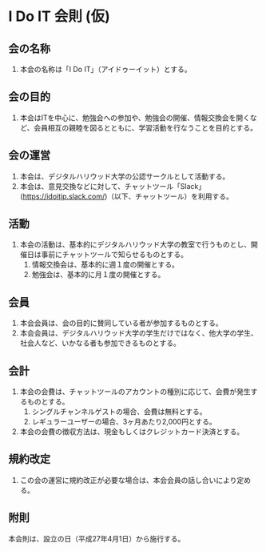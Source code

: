 # I Do IT 会則 (仮)

## 会の名称
1. 本会の名称は「I Do IT」（アイドゥーイット）とする。

## 会の目的
1. 本会はITを中心に、勉強会への参加や、勉強会の開催、情報交換会を開くなど、会員相互の親睦を図るとともに、学習活動を行なうことを目的とする。

## 会の運営
1. 本会は、デジタルハリウッド大学の公認サークルとして活動する。
2. 本会は、意見交換などに対して、チャットツール「Slack」(https://idoitjp.slack.com/)（以下、チャットツール）を利用する。

## 活動
1. 本会の活動は、基本的にデジタルハリウッド大学の教室で行うものとし、開催日は事前にチャットツールで知らせるものとする。
    1. 情報交換会は、基本的に週１度の開催とする。
    2. 勉強会は、基本的に月１度の開催とする。

## 会員
1. 本会会員は、会の目的に賛同している者が参加するものとする。
2. 本会会員は、デジタルハリウッド大学の学生だけではなく、他大学の学生、社会人など、いかなる者も参加できるものとする。

## 会計
1. 本会の会費は、チャットツールのアカウントの種別に応じて、会費が発生するものとする。
    1. シングルチャンネルゲストの場合、会費は無料とする。
    2. レギュラーユーザーの場合、3ヶ月あたり2,000円とする。
2. 本会の会費の徴収方法は、現金もしくはクレジットカード決済とする。

## 規約改定
1. この会の運営に規約改正が必要な場合は、本会会員の話し合いにより定める。

## 附則
本会則は、設立の日（平成27年4月1日）から施行する。
